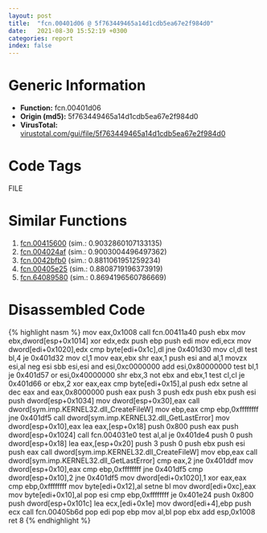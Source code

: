 ```yaml
---
layout: post
title:  "fcn.00401d06 @ 5f763449465a14d1cdb5ea67e2f984d0"
date:   2021-08-30 15:52:19 +0300
categories: report
index: false
---
```


# Generic Information
- **Function:** fcn.00401d06
- **Origin (md5):** 5f763449465a14d1cdb5ea67e2f984d0
- **VirusTotal:** [virustotal.com/gui/file/5f763449465a14d1cdb5ea67e2f984d0][virustotal_ref]

# Code Tags
<span class="tag" id="FILE">FILE</span>


# Similar Functions

1. [fcn.00415600][similar_1_ref] (sim.: 0.9032860107133135)
2. [fcn.004024af][similar_2_ref] (sim.: 0.9003004496497362)
3. [fcn.0042bfb0][similar_3_ref] (sim.: 0.8811061951259234)
4. [fcn.00405e25][similar_4_ref] (sim.: 0.8808719196373919)
5. [fcn.64089580][similar_5_ref] (sim.: 0.8694196560786669)


# Disassembled Code

{% highlight nasm %}
mov eax,0x1008
call fcn.00411a40
push ebx
mov ebx,dword[esp+0x1014]
xor edx,edx
push ebp
push edi
mov edi,ecx
mov dword[edi+0x1020],edx
cmp byte[edi+0x1c],dl
jne 0x401d30
mov cl,dl
test bl,4
je 0x401d32
mov cl,1
mov eax,ebx
shr eax,1
push esi
and al,1
movzx esi,al
neg esi
sbb esi,esi
and esi,0xc0000000
add esi,0x80000000
test bl,1
je 0x401d57
or esi,0x40000000
shr ebx,3
not ebx
and ebx,1
test cl,cl
je 0x401d66
or ebx,2
xor eax,eax
cmp byte[edi+0x15],al
push edx
setne al
dec eax
and eax,0x8000000
push eax
push 3
push edx
push ebx
push esi
push dword[esp+0x1034]
mov dword[esp+0x30],eax
call dword[sym.imp.KERNEL32.dll_CreateFileW]
mov ebp,eax
cmp ebp,0xffffffff
jne 0x401df5
call dword[sym.imp.KERNEL32.dll_GetLastError]
mov dword[esp+0x10],eax
lea eax,[esp+0x18]
push 0x800
push eax
push dword[esp+0x1024]
call fcn.004031e0
test al,al
je 0x401de4
push 0
push dword[esp+0x18]
lea eax,[esp+0x20]
push 3
push 0
push ebx
push esi
push eax
call dword[sym.imp.KERNEL32.dll_CreateFileW]
mov ebp,eax
call dword[sym.imp.KERNEL32.dll_GetLastError]
cmp eax,2
jne 0x401ddf
mov dword[esp+0x10],eax
cmp ebp,0xffffffff
jne 0x401df5
cmp dword[esp+0x10],2
jne 0x401df5
mov dword[edi+0x1020],1
xor eax,eax
cmp ebp,0xffffffff
mov byte[edi+0x12],al
setne bl
mov dword[edi+0xc],eax
mov byte[edi+0x10],al
pop esi
cmp ebp,0xffffffff
je 0x401e24
push 0x800
push dword[esp+0x101c]
lea ecx,[edi+0x1e]
mov dword[edi+4],ebp
push ecx
call fcn.00405b6d
pop edi
pop ebp
mov al,bl
pop ebx
add esp,0x1008
ret 8
{% endhighlight %}


[similar_1_ref]: /report/fcn.00415600@4fe6510221c33bf023f6abed461fc13f
[similar_2_ref]: /report/fcn.004024af@5f763449465a14d1cdb5ea67e2f984d0
[similar_3_ref]: /report/fcn.0042bfb0@4fe6510221c33bf023f6abed461fc13f
[similar_4_ref]: /report/fcn.00405e25@5f763449465a14d1cdb5ea67e2f984d0
[similar_5_ref]: /report/fcn.64089580@07e4412910bcf0f5969ef64c44eecb2d
[virustotal_ref]: https://www.virustotal.com/gui/file/5f763449465a14d1cdb5ea67e2f984d0